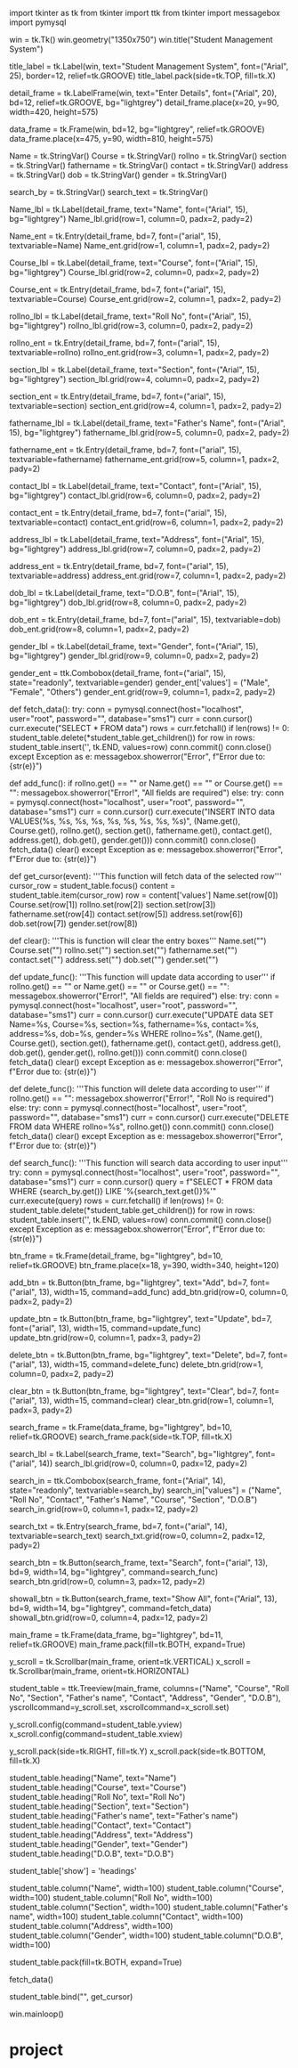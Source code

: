 import tkinter as tk
from tkinter import ttk
from tkinter import messagebox
import pymysql

win = tk.Tk()
win.geometry("1350x750")
win.title("Student Management System")

title_label = tk.Label(win, text="Student Management System", font=("Arial", 25), border=12, relief=tk.GROOVE)
title_label.pack(side=tk.TOP, fill=tk.X)

detail_frame = tk.LabelFrame(win, text="Enter Details", font=("Arial", 20), bd=12, relief=tk.GROOVE, bg="lightgrey")
detail_frame.place(x=20, y=90, width=420, height=575)

data_frame = tk.Frame(win, bd=12, bg="lightgrey", relief=tk.GROOVE)
data_frame.place(x=475, y=90, width=810, height=575)

Name = tk.StringVar()
Course = tk.StringVar()
rollno = tk.StringVar()
section = tk.StringVar()
fathername = tk.StringVar()
contact = tk.StringVar()
address = tk.StringVar()
dob = tk.StringVar()
gender = tk.StringVar()

search_by = tk.StringVar()
search_text = tk.StringVar()

Name_lbl = tk.Label(detail_frame, text="Name", font=("Arial", 15), bg="lightgrey")
Name_lbl.grid(row=1, column=0, padx=2, pady=2)

Name_ent = tk.Entry(detail_frame, bd=7, font=("arial", 15), textvariable=Name)
Name_ent.grid(row=1, column=1, padx=2, pady=2)

Course_lbl = tk.Label(detail_frame, text="Course", font=("Arial", 15), bg="lightgrey")
Course_lbl.grid(row=2, column=0, padx=2, pady=2)

Course_ent = tk.Entry(detail_frame, bd=7, font=("arial", 15), textvariable=Course)
Course_ent.grid(row=2, column=1, padx=2, pady=2)

rollno_lbl = tk.Label(detail_frame, text="Roll No", font=("Arial", 15), bg="lightgrey")
rollno_lbl.grid(row=3, column=0, padx=2, pady=2)

rollno_ent = tk.Entry(detail_frame, bd=7, font=("arial", 15), textvariable=rollno)
rollno_ent.grid(row=3, column=1, padx=2, pady=2)

section_lbl = tk.Label(detail_frame, text="Section", font=("Arial", 15), bg="lightgrey")
section_lbl.grid(row=4, column=0, padx=2, pady=2)

section_ent = tk.Entry(detail_frame, bd=7, font=("arial", 15), textvariable=section)
section_ent.grid(row=4, column=1, padx=2, pady=2)

fathername_lbl = tk.Label(detail_frame, text="Father's Name", font=("Arial", 15), bg="lightgrey")
fathername_lbl.grid(row=5, column=0, padx=2, pady=2)

fathername_ent = tk.Entry(detail_frame, bd=7, font=("arial", 15), textvariable=fathername)
fathername_ent.grid(row=5, column=1, padx=2, pady=2)

contact_lbl = tk.Label(detail_frame, text="Contact", font=("Arial", 15), bg="lightgrey")
contact_lbl.grid(row=6, column=0, padx=2, pady=2)

contact_ent = tk.Entry(detail_frame, bd=7, font=("arial", 15), textvariable=contact)
contact_ent.grid(row=6, column=1, padx=2, pady=2)

address_lbl = tk.Label(detail_frame, text="Address", font=("Arial", 15), bg="lightgrey")
address_lbl.grid(row=7, column=0, padx=2, pady=2)

address_ent = tk.Entry(detail_frame, bd=7, font=("arial", 15), textvariable=address)
address_ent.grid(row=7, column=1, padx=2, pady=2)

dob_lbl = tk.Label(detail_frame, text="D.O.B", font=("Arial", 15), bg="lightgrey")
dob_lbl.grid(row=8, column=0, padx=2, pady=2)

dob_ent = tk.Entry(detail_frame, bd=7, font=("arial", 15), textvariable=dob)
dob_ent.grid(row=8, column=1, padx=2, pady=2)

gender_lbl = tk.Label(detail_frame, text="Gender", font=("Arial", 15), bg="lightgrey")
gender_lbl.grid(row=9, column=0, padx=2, pady=2)

gender_ent = ttk.Combobox(detail_frame, font=("arial", 15), state="readonly", textvariable=gender)
gender_ent['values'] = ("Male", "Female", "Others")
gender_ent.grid(row=9, column=1, padx=2, pady=2)

def fetch_data():
    try:
        conn = pymysql.connect(host="localhost", user="root", password="", database="sms1")
        curr = conn.cursor()
        curr.execute("SELECT * FROM data")
        rows = curr.fetchall()
        if len(rows) != 0:
            student_table.delete(*student_table.get_children())
            for row in rows:
                student_table.insert('', tk.END, values=row)
            conn.commit()
        conn.close()
    except Exception as e:
        messagebox.showerror("Error", f"Error due to: {str(e)}")

def add_func():
    if rollno.get() == "" or Name.get() == "" or Course.get() == "":
        messagebox.showerror("Error!", "All fields are required")
    else:
        try:
            conn = pymysql.connect(host="localhost", user="root", password="", database="sms1")
            curr = conn.cursor()
            curr.execute("INSERT INTO data VALUES(%s, %s, %s, %s, %s, %s, %s, %s, %s)", 
                         (Name.get(), Course.get(), rollno.get(), section.get(), fathername.get(), contact.get(), address.get(), dob.get(), gender.get()))
            conn.commit()
            conn.close()
            fetch_data()
            clear()
        except Exception as e:
            messagebox.showerror("Error", f"Error due to: {str(e)}")

def get_cursor(event):
    '''This function will fetch data of the selected row'''
    cursor_row = student_table.focus()
    content = student_table.item(cursor_row)
    row = content['values']
    Name.set(row[0])
    Course.set(row[1])
    rollno.set(row[2])
    section.set(row[3])
    fathername.set(row[4])
    contact.set(row[5])
    address.set(row[6])
    dob.set(row[7])
    gender.set(row[8])

def clear():
    '''This is function will clear the entry boxes'''
    Name.set("")
    Course.set("")
    rollno.set("")
    section.set("")
    fathername.set("")
    contact.set("")
    address.set("")
    dob.set("")
    gender.set("")

def update_func():
    '''This function will update data according to user'''
    if rollno.get() == "" or Name.get() == "" or Course.get() == "":
        messagebox.showerror("Error!", "All fields are required")
    else:
        try:
            conn = pymysql.connect(host="localhost", user="root", password="", database="sms1")
            curr = conn.cursor()
            curr.execute("UPDATE data SET Name=%s, Course=%s, section=%s, fathername=%s, contact=%s, address=%s, dob=%s, gender=%s WHERE rollno=%s", 
                         (Name.get(), Course.get(), section.get(), fathername.get(), contact.get(), address.get(), dob.get(), gender.get(), rollno.get()))
            conn.commit()
            conn.close()
            fetch_data()
            clear()
        except Exception as e:
            messagebox.showerror("Error", f"Error due to: {str(e)}")

def delete_func():
    '''This function will delete data according to user'''
    if rollno.get() == "":
        messagebox.showerror("Error!", "Roll No is required")
    else:
        try:
            conn = pymysql.connect(host="localhost", user="root", password="", database="sms1")
            curr = conn.cursor()
            curr.execute("DELETE FROM data WHERE rollno=%s", rollno.get())
            conn.commit()
            conn.close()
            fetch_data()
            clear()
        except Exception as e:
            messagebox.showerror("Error", f"Error due to: {str(e)}")

def search_func():
    '''This function will search data according to user input'''
    try:
        conn = pymysql.connect(host="localhost", user="root", password="", database="sms1")
        curr = conn.cursor()
        query = f"SELECT * FROM data WHERE {search_by.get()} LIKE '%{search_text.get()}%'"
        curr.execute(query)
        rows = curr.fetchall()
        if len(rows) != 0:
            student_table.delete(*student_table.get_children())
            for row in rows:
                student_table.insert('', tk.END, values=row)
            conn.commit()
        conn.close()
    except Exception as e:
        messagebox.showerror("Error", f"Error due to: {str(e)}")

btn_frame = tk.Frame(detail_frame, bg="lightgrey", bd=10, relief=tk.GROOVE)
btn_frame.place(x=18, y=390, width=340, height=120)

add_btn = tk.Button(btn_frame, bg="lightgrey", text="Add", bd=7, font=("arial", 13), width=15, command=add_func)
add_btn.grid(row=0, column=0, padx=2, pady=2)

update_btn = tk.Button(btn_frame, bg="lightgrey", text="Update", bd=7, font=("arial", 13), width=15, command=update_func)
update_btn.grid(row=0, column=1, padx=3, pady=2)

delete_btn = tk.Button(btn_frame, bg="lightgrey", text="Delete", bd=7, font=("arial", 13), width=15, command=delete_func)
delete_btn.grid(row=1, column=0, padx=2, pady=2)

clear_btn = tk.Button(btn_frame, bg="lightgrey", text="Clear", bd=7, font=("arial", 13), width=15, command=clear)
clear_btn.grid(row=1, column=1, padx=3, pady=2)

search_frame = tk.Frame(data_frame, bg="lightgrey", bd=10, relief=tk.GROOVE)
search_frame.pack(side=tk.TOP, fill=tk.X)

search_lbl = tk.Label(search_frame, text="Search", bg="lightgrey", font=("arial", 14))
search_lbl.grid(row=0, column=0, padx=12, pady=2)

search_in = ttk.Combobox(search_frame, font=("Arial", 14), state="readonly", textvariable=search_by)
search_in["values"] = ("Name", "Roll No", "Contact", "Father's Name", "Course", "Section", "D.O.B")
search_in.grid(row=0, column=1, padx=12, pady=2)

search_txt = tk.Entry(search_frame, bd=7, font=("arial", 14), textvariable=search_text)
search_txt.grid(row=0, column=2, padx=12, pady=2)

search_btn = tk.Button(search_frame, text="Search", font=("arial", 13), bd=9, width=14, bg="lightgrey", command=search_func)
search_btn.grid(row=0, column=3, padx=12, pady=2)

showall_btn = tk.Button(search_frame, text="Show All", font=("Arial", 13), bd=9, width=14, bg="lightgrey", command=fetch_data)
showall_btn.grid(row=0, column=4, padx=12, pady=2)

main_frame = tk.Frame(data_frame, bg="lightgrey", bd=11, relief=tk.GROOVE)
main_frame.pack(fill=tk.BOTH, expand=True)

y_scroll = tk.Scrollbar(main_frame, orient=tk.VERTICAL)
x_scroll = tk.Scrollbar(main_frame, orient=tk.HORIZONTAL)

student_table = ttk.Treeview(main_frame, columns=("Name", "Course", "Roll No", "Section", "Father's name", "Contact", "Address", "Gender", "D.O.B"), yscrollcommand=y_scroll.set, xscrollcommand=x_scroll.set)

y_scroll.config(command=student_table.yview)
x_scroll.config(command=student_table.xview)

y_scroll.pack(side=tk.RIGHT, fill=tk.Y)
x_scroll.pack(side=tk.BOTTOM, fill=tk.X)

student_table.heading("Name", text="Name")
student_table.heading("Course", text="Course")
student_table.heading("Roll No", text="Roll No")
student_table.heading("Section", text="Section")
student_table.heading("Father's name", text="Father's name")
student_table.heading("Contact", text="Contact")
student_table.heading("Address", text="Address")
student_table.heading("Gender", text="Gender")
student_table.heading("D.O.B", text="D.O.B")

student_table['show'] = 'headings'

student_table.column("Name", width=100)
student_table.column("Course", width=100)
student_table.column("Roll No", width=100)
student_table.column("Section", width=100)
student_table.column("Father's name", width=100)
student_table.column("Contact", width=100)
student_table.column("Address", width=100)
student_table.column("Gender", width=100)
student_table.column("D.O.B", width=100)

student_table.pack(fill=tk.BOTH, expand=True)

fetch_data()

student_table.bind("<ButtonRelease-1>", get_cursor)

win.mainloop()
# project
